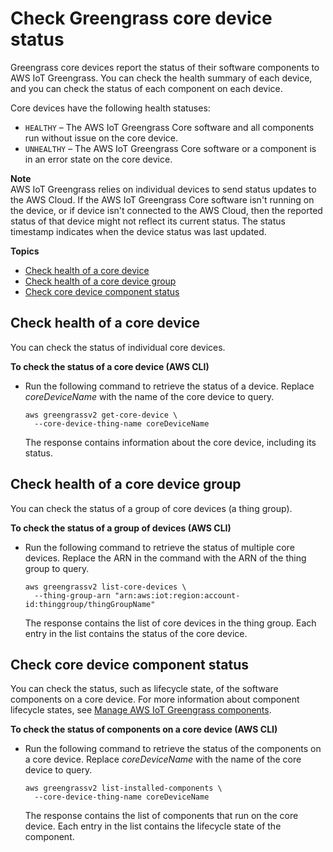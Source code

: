 # Check Greengrass core device status<a name="device-status"></a>

Greengrass core devices report the status of their software components to AWS IoT Greengrass\. You can check the health summary of each device, and you can check the status of each component on each device\.

Core devices have the following health statuses:
+ `HEALTHY` – The AWS IoT Greengrass Core software and all components run without issue on the core device\.
+ `UNHEALTHY` – The AWS IoT Greengrass Core software or a component is in an error state on the core device\.

**Note**  
AWS IoT Greengrass relies on individual devices to send status updates to the AWS Cloud\. If the AWS IoT Greengrass Core software isn't running on the device, or if device isn't connected to the AWS Cloud, then the reported status of that device might not reflect its current status\. The status timestamp indicates when the device status was last updated\.

**Topics**
+ [Check health of a core device](#check-core-device-health-status)
+ [Check health of a core device group](#check-core-device-group-health-status)
+ [Check core device component status](#check-core-device-component-status)

## Check health of a core device<a name="check-core-device-health-status"></a>

You can check the status of individual core devices\.

**To check the status of a core device \(AWS CLI\)**
+ Run the following command to retrieve the status of a device\. Replace *coreDeviceName* with the name of the core device to query\.

  ```
  aws greengrassv2 get-core-device \
    --core-device-thing-name coreDeviceName
  ```

  The response contains information about the core device, including its status\.

## Check health of a core device group<a name="check-core-device-group-health-status"></a>

You can check the status of a group of core devices \(a thing group\)\.

**To check the status of a group of devices \(AWS CLI\)**
+ Run the following command to retrieve the status of multiple core devices\. Replace the ARN in the command with the ARN of the thing group to query\.

  ```
  aws greengrassv2 list-core-devices \
    --thing-group-arn "arn:aws:iot:region:account-id:thinggroup/thingGroupName"
  ```

  The response contains the list of core devices in the thing group\. Each entry in the list contains the status of the core device\.

## Check core device component status<a name="check-core-device-component-status"></a>

You can check the status, such as lifecycle state, of the software components on a core device\. For more information about component lifecycle states, see [Manage AWS IoT Greengrass components](manage-components.md)\.

**To check the status of components on a core device \(AWS CLI\)**
+ Run the following command to retrieve the status of the components on a core device\. Replace *coreDeviceName* with the name of the core device to query\.

  ```
  aws greengrassv2 list-installed-components \
    --core-device-thing-name coreDeviceName
  ```

  The response contains the list of components that run on the core device\. Each entry in the list contains the lifecycle state of the component\.